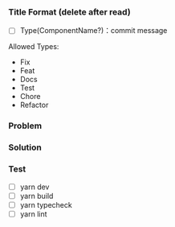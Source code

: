 ### Title Format (delete after read)

* [ ] Type(ComponentName?)：commit message

Allowed Types:

- Fix
- Feat
- Docs
- Test
- Chore
- Refactor

### Problem

### Solution

### Test

* [ ] yarn dev
* [ ] yarn build
* [ ] yarn typecheck
* [ ] yarn lint
